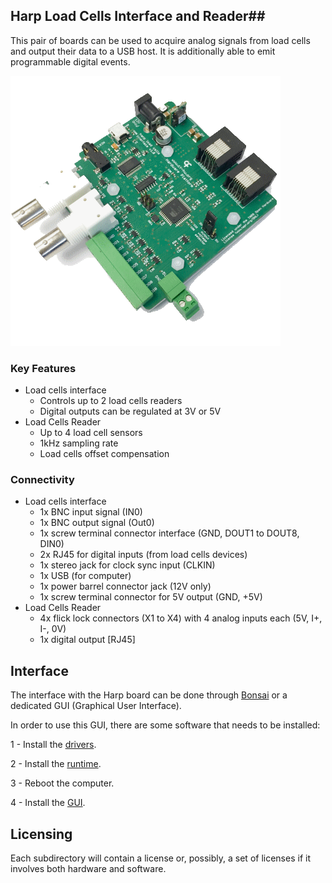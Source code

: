 ## Harp Load Cells Interface and Reader##

This pair of boards can be used to acquire analog signals from load cells and output their data to a USB host. It is additionally able to emit programmable digital events.

![LoadCellsInterface](./docs/assets/loadCellsInterface.png)

### Key Features ###

* Load cells interface
  * Controls up to 2 load cells readers
  * Digital outputs can be regulated at 3V or 5V
* Load Cells Reader
  * Up to 4 load cell sensors
  * 1kHz sampling rate
  * Load cells offset compensation

### Connectivity ###

* Load cells interface
  * 1x BNC input signal (IN0)
  * 1x BNC output signal (Out0)
  * 1x screw terminal connector interface (GND, DOUT1 to DOUT8, DIN0)
  * 2x RJ45 for digital inputs (from load cells devices)
  * 1x stereo jack for clock sync input (CLKIN)
  * 1x USB (for computer)
  * 1x power barrel connector jack (12V only)
  * 1x screw terminal connector for 5V output (GND, +5V)
* Load Cells Reader
  * 4x flick lock connectors (X1 to X4) with 4 analog inputs each (5V, I+, I-, 0V)
  * 1x digital output [RJ45]

## Interface ##

The interface with the Harp board can be done through [Bonsai](https://bonsai-rx.org/) or a dedicated GUI (Graphical User Interface).

In order to use this GUI, there are some software that needs to be installed:

1 - Install the [drivers](https://bitbucket.org/fchampalimaud/downloads/downloads/UsbDriver-2.12.26.zip).

2 - Install the [runtime](https://bitbucket.org/fchampalimaud/downloads/downloads/Runtime-1.0.zip).

3 - Reboot the computer.

4 - Install the [GUI](https://bitbucket.org/fchampalimaud/downloads/downloads/Harp%20Load%20Cells%20v1.1.0.zip).

## Licensing ##

Each subdirectory will contain a license or, possibly, a set of licenses if it involves both hardware and software.